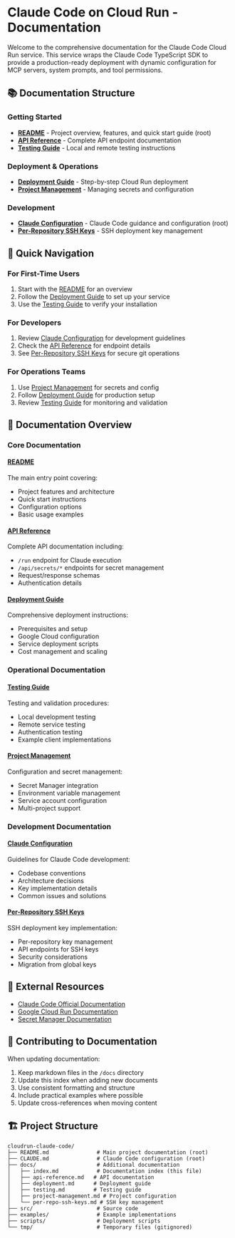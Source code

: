 # Claude Code on Cloud Run - Documentation

Welcome to the comprehensive documentation for the Claude Code Cloud Run service. This service wraps the Claude Code TypeScript SDK to provide a production-ready deployment with dynamic configuration for MCP servers, system prompts, and tool permissions.

## 📚 Documentation Structure

### Getting Started
- **[README](../README.md)** - Project overview, features, and quick start guide (root)
- **[API Reference](api-reference.md)** - Complete API endpoint documentation
- **[Testing Guide](testing.md)** - Local and remote testing instructions

### Deployment & Operations
- **[Deployment Guide](deployment.md)** - Step-by-step Cloud Run deployment
- **[Project Management](project-management.md)** - Managing secrets and configuration

### Development
- **[Claude Configuration](../CLAUDE.md)** - Claude Code guidance and configuration (root)
- **[Per-Repository SSH Keys](per-repo-ssh-keys.md)** - SSH deployment key management

## 🚀 Quick Navigation

### For First-Time Users
1. Start with the [README](../README.md) for an overview
2. Follow the [Deployment Guide](deployment.md) to set up your service
3. Use the [Testing Guide](testing.md) to verify your installation

### For Developers
1. Review [Claude Configuration](../CLAUDE.md) for development guidelines
2. Check the [API Reference](api-reference.md) for endpoint details
3. See [Per-Repository SSH Keys](per-repo-ssh-keys.md) for secure git operations

### For Operations Teams
1. Use [Project Management](project-management.md) for secrets and config
2. Follow [Deployment Guide](deployment.md) for production setup
3. Review [Testing Guide](testing.md) for monitoring and validation

## 📖 Documentation Overview

### Core Documentation

#### [README](../README.md)
The main entry point covering:
- Project features and architecture
- Quick start instructions
- Configuration options
- Basic usage examples

#### [API Reference](api-reference.md)
Complete API documentation including:
- `/run` endpoint for Claude execution
- `/api/secrets/*` endpoints for secret management
- Request/response schemas
- Authentication details

#### [Deployment Guide](deployment.md)
Comprehensive deployment instructions:
- Prerequisites and setup
- Google Cloud configuration
- Service deployment scripts
- Cost management and scaling

### Operational Documentation

#### [Testing Guide](testing.md)
Testing and validation procedures:
- Local development testing
- Remote service testing
- Authentication testing
- Example client implementations

#### [Project Management](project-management.md)
Configuration and secret management:
- Secret Manager integration
- Environment variable management
- Service account configuration
- Multi-project support

### Development Documentation

#### [Claude Configuration](../CLAUDE.md)
Guidelines for Claude Code development:
- Codebase conventions
- Architecture decisions
- Key implementation details
- Common issues and solutions

#### [Per-Repository SSH Keys](per-repo-ssh-keys.md)
SSH deployment key implementation:
- Per-repository key management
- API endpoints for SSH keys
- Security considerations
- Migration from global keys

## 🔗 External Resources

- [Claude Code Official Documentation](https://docs.claude.ai/claude-code)
- [Google Cloud Run Documentation](https://cloud.google.com/run/docs)
- [Secret Manager Documentation](https://cloud.google.com/secret-manager/docs)

## 📝 Contributing to Documentation

When updating documentation:
1. Keep markdown files in the `/docs` directory
2. Update this index when adding new documents
3. Use consistent formatting and structure
4. Include practical examples where possible
5. Update cross-references when moving content

## 🏗️ Project Structure

```
cloudrun-claude-code/
├── README.md               # Main project documentation (root)
├── CLAUDE.md               # Claude Code configuration (root)
├── docs/                   # Additional documentation
│   ├── index.md            # Documentation index (this file)
│   ├── api-reference.md   # API documentation
│   ├── deployment.md      # Deployment guide
│   ├── testing.md         # Testing guide
│   ├── project-management.md # Project configuration
│   └── per-repo-ssh-keys.md # SSH key management
├── src/                    # Source code
├── examples/               # Example implementations
├── scripts/                # Deployment scripts
└── tmp/                    # Temporary files (gitignored)